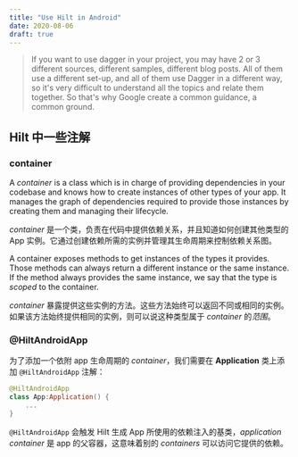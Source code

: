 ```yaml
---
title: "Use Hilt in Android"
date: 2020-08-06
draft: true
--- 
```


> If you want to use dagger in  your project, you may have 2 or 3 different sources, different samples, different blog posts. All of them use a different set-up, and all of them use Dagger in a different way, so it's very difficult to understand all the topics and relate them together. So that's why Google create a common guidance, a common ground.

## Hilt 中一些注解

### container

A *container* is a class which is in charge of providing dependencies in your codebase and knows how to create instances of other types of your app. It manages the graph of dependencies required to provide those instances by creating them and managing their lifecycle.

*container* 是一个类，负责在代码中提供依赖关系，并且知道如何创建其他类型的 App 实例。它通过创建依赖所需的实例并管理其生命周期来控制依赖关系图。

A container exposes methods to get instances of the types it provides. Those methods can always return a different instance or the same instance. If the method always provides the same instance, we say that the type is *scoped* to the container.

*container* 暴露提供这些实例的方法。这些方法始终可以返回不同或相同的实例。如果该方法始终提供相同的实例，则可以说这种类型属于 *container* 的*范围*。

### @HiltAndroidApp

为了添加一个依附 app 生命周期的 *container*，我们需要在 **Application** 类上添加 `@HiltAndroidApp` 注解：

``` kotlin
@HiltAndroidApp
class App:Application() {
    ...
}
```

`@HiltAndroidApp` 会触发 Hilt 生成 App 所使用的依赖注入的基类，*application container* 是 app 的父容器，这意味着别的 *containers* 可以访问它提供的依赖。

[cl]:https://developer.android.com/codelabs/android-hilt?return=https%3A%2F%2Fdeveloper.android.com%2Fcourses%2Fpathways%2Fandroid-week6-jetpack%23codelab-https%3A%2F%2Fdeveloper.android.com%2Fcodelabs%2Fandroid-hilt#3
[bp]:https://github.com/google/dagger/issues/900